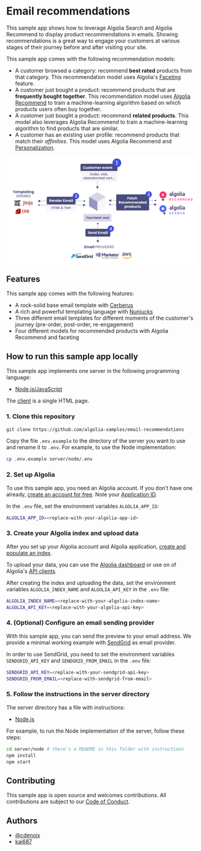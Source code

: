 # Email recommendations

This sample app shows how to leverage Algolia Search and Algolia Recommend to display product recommendations in emails.
Showing recommendations is a great way to engage your customers at various stages of their journey before and after visiting your site.

This sample app comes with the following recommendation models:

- A customer browsed a category: recommend **best rated** products from that category. This recommendation model uses Algolia's [Faceting](https://www.algolia.com/doc/guides/managing-results/refine-results/faceting/) feature.
- A customer just bought a product: recommend products that are **frequently bought together**. This recommendation model uses [Algolia Recommend](https://www.algolia.com/doc/guides/algolia-ai/recommend/) to train a machine-learning algorithm based on which products users often buy together.
- A customer just bought a product: recommend **related products**. This model also leverages Algolia Recommend to train a machine-learning algorithm to find products that are similar.
- A customer has an existing user profile: recommend products that match their _affinities_. This model uses Algolia Recommend and [Personalization](https://www.algolia.com/doc/guides/personalization/what-is-personalization/).

<img src="demo/diagram.png?raw=true" alt="A flowchart of the email recommendations sample application" align="center">

## Features

This sample app comes with the following features:

- A rock-solid base email template with [Cerberus](https://tedgoas.github.io/Cerberus/)
- A rich and powerful templating language with [Nunjucks](https://mozilla.github.io/nunjucks/)
- Three different email templates for different moments of the customer's journey (pre-order, post-order, re-engagement)
- Four different models for recommended products with Algolia Recommend and faceting

## How to run this sample app locally

This sample app implements one server in the following programming language:

- [Node.js/JavaScript](server/node)

The [client](client) is a single HTML page.

### 1. Clone this repository

```
git clone https://github.com/algolia-samples/email-recommendations
```

Copy the file `.env.example` to the directory of the server you want to use and rename it to `.env`. For example, to use the Node implementation:

```bash
cp .env.example server/node/.env
```

### 2. Set up Algolia

To use this sample app, you need an Algolia account. If you don't have one already, [create an account for free](https://www.algolia.com/users/sign-up). Note your [Application ID](https://deploy-preview-5789--algolia-docs.netlify.app/doc/guides/sending-and-managing-data/send-and-update-your-data/how-to/importing-with-the-api/#application-id).

In the `.env` file, set the environment variables `ALGOLIA_APP_ID`:

```bash
ALGOLIA_APP_ID=<replace-with-your-algolia-app-id>
```

### 3. Create your Algolia index and upload data

After you set up your Algolia account and Algolia application, [create and populate an index](https://www.algolia.com/doc/guides/sending-and-managing-data/prepare-your-data/).

To upload your data, you can use the [Algolia dashboard](https://www.algolia.com/doc/guides/sending-and-managing-data/send-and-update-your-data/how-to/importing-from-the-dashboard/) or use on of Algolia's [API clients](https://www.algolia.com/developers/#integrations).

After creating the index and uploading the data, set the environment variables `ALGOLIA_INDEX_NAME` and `ALGOLIA_API_KEY` in the `.env` file:

```bash
ALGOLIA_INDEX_NAME=<replace-with-your-algolia-index-name>
ALGOLIA_API_KEY=<replace-with-your-algolia-api-key>
```

### 4. (Optional) Configure an email sending provider

With this sample app, you can send the preview to your email address.
We provide a minimal working example with [SendGrid](https://sendgrid.com/) as email provider.

In order to use SendGrid, you need to set the environment variables `SENDGRID_API_KEY` and `SENDGRID_FROM_EMAIL` in the `.env` file:

```bash
SENDGRID_API_KEY=<replace-with-your-sendgrid-api-key>
SENDGRID_FROM_EMAIL=<replace-with-sendgrid-from-email>
```

### 5. Follow the instructions in the server directory

The server directory has a file with instructions:

- [Node.js](server/node/README)

For example, to run the Node implementation of the server, follow these steps:

```bash
cd server/node # there's a README in this folder with instructions
npm install
npm start
```

## Contributing

This sample app is open source and welcomes contributions. All contributions are subject to our [Code of Conduct](https://github.com/algolia-samples/.github/blob/master/CODE_OF_CONDUCT.md).

## Authors

- [@cdenoix](https://twitter.com/cdenoix)
- [kai687](https://github.com/kai687)

